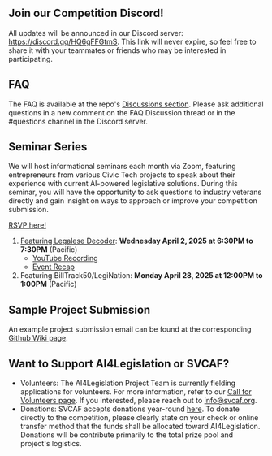 ## Join our Competition Discord!
All updates will be announced in our Discord server: https://discord.gg/HQ6gFFGtmS. This link will never expire, so feel free to share it with your teammates or friends who may be interested in participating.

## FAQ
The FAQ is available at the repo's [Discussions section](https://github.com/svcaf/2025-AI4Legislation-Public/discussions). Please ask additional questions in a new comment on the FAQ Discussion thread or in the #questions channel in the Discord server.

## Seminar Series
We will host informational seminars each month via Zoom, featuring entrepreneurs from various Civic Tech projects to speak about their experience with current AI-powered legislative solutions. During this seminar, you will have the opportunity to ask questions to industry veterans directly and gain insight on ways to approach or improve your competition submission.

[RSVP here!](https://docs.google.com/forms/d/e/1FAIpQLSdnUjrQ6Rf-SnRhBJvzbp9_hXPW0Ck26uZAa2w4NL9f5cvSrA/viewform?usp=header)
1. [Featuring Legalese Decoder](https://www.svcaf.org/2025/03/seminar-series-ai4legislation-featuring-legalese-decoder/): **Wednesday April 2, 2025 at 6:30PM to 7:30PM** (Pacific)
   - [YouTube Recording](https://www.youtube.com/watch?v=KZrk8SJIcX8)
   - [Event Recap](https://www.svcaf.org/2025/04/ai4legislation-seminar-perspectives-and-qa/)
2. Featuring BillTrack50/LegiNation: **Monday April 28, 2025 at 12:00PM to 1:00PM** (Pacific)

## Sample Project Submission
An example project submission email can be found at the corresponding [Github Wiki page](https://github.com/svcaf/2025-AI4Legislation-Public/wiki/Project-Submission:Example-Email).

## Want to Support AI4Legislation or SVCAF?
* Volunteers: The AI4Legislation Project Team is currently fielding applications for volunteers. For more information, refer to our [Call for Volunteers page](https://www.svcaf.org/2025/02/call-for-volunteers-for-ai4legislation-using-ai-to-enhance-civic-awareness-and-action/). If you interested, please reach out to info@svcaf.org.
* Donations: SVCAF accepts donations year-round [here](https://www.svcaf.org/donations/). To donate directly to the competition, please clearly state on your check or online transfer method that the funds shall be allocated toward AI4Legislation. Donations will be contribute primarily to the total prize pool and project's logistics.
